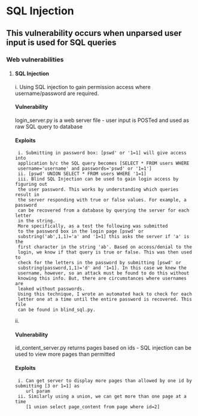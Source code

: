 # SQL Injection #

## This vulnerability occurs when unparsed user input is used for SQL queries ##


### Web vulnerabilities ###

1. #### SQL Injection ####
    i. Using SQL injection to gain permission access where username/password
    are required.

    #### Vulnerability ####

    login_server.py is a web server file - user input is POSTed and used as
    raw SQL query to database

    #### Exploits ####
        i. Submitting in password box: [pswd' or '1=1] will give access into
        application b/c the SQL query becomes [SELECT * FROM users WHERE
        username='username' and passwords='pswd' or '1=1']
        ii. [pswd' UNION SELECT * FROM users WHERE '1=1]
        iii. Blind SQL Injection can be used to gain login access by figuring out
        the user password. This works by understanding which queries result in
        the server responding with true or false values. For example, a password
        can be recovered from a database by querying the server for each letter
        in the string. 
        More specifically, as a test the following was submitted
        to the password box in the login page [pswd' or
        substring('ab',1,1)='a' and '1=1] this asks the server if 'a' is the
        first character in the string 'ab'. Based on access/denial to the
        login, we know if that query is true or false. This was then used to
        check for the letters in the password by submitting [pswd' or
        substring(password,1,1)='d' and '1=1]. In this case we knew the
        username, however, so an attack must be found to do this without
        knowing this info. But, there are circumstances where usernames are
        leaked without passwords.
        Using this technique, I wrote an automated hack to check for each
        letter one at a time until the entire password is recovered. This file
        can be found in blind_sql.py.

    ii.
    #### Vulnerability ####
    id_content_server.py returns pages based on ids - SQL injection can be used
    to view more pages than permitted

    #### Exploits ####
        i. Can get server to display more pages than allowed by one id by submitting [3 or 1=1] as
           url param
        ii. Similarly using a union, we can get more than one page at a time
           [1 union select page_content from page where id=2]
